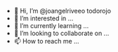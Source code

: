 - 👋 Hi, I’m @joangelriveeo todorojo
- 👀 I’m interested in ...
- 🌱 I’m currently learning ...
- 💞️ I’m looking to collaborate on ...
- 📫 How to reach me ...

<!---
joangelriveeo/joangelriveeo is a ✨ special ✨ repository because its `README.md` (this file) appears on your GitHub profile.
You can click the Preview link to take a look at your changes.
--->
